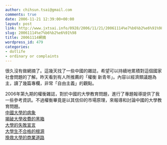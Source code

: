 ```yaml
---
author: chihsun.tsai@gmail.com
comments: true
date: 2006-11-21 12:39:00+00:00
layout: post
link: http://www.jxtsai.info/0928/2006/11/21/20061114%e7%b6%b2%e6%91%98/
slug: 20061114%e7%b6%b2%e6%91%98
title: 20061114網摘
wordpress_id: 479
categories:
- dotlife
- ordinary or complaints
---
```


很久沒有做網摘了。這幾天找了一些中國的雜誌，希望可以持續地累積對這個國家社會問題的了解。昨天看到有人所推薦的「權衡  新青年」。內容以經濟類議題為主，讀了幾篇專欄，非常「自由主義」的觀點。  
  
2006年第九期的權衡雜誌，對於中國的大學教育問題，進行了專題報導提供了我一些參考資訊。不過權衡畢竟是以其信仰的市場原理，來報導和討論中國的大學教育問題。  
[中國大學的病象](http://www.quanheng.cn/xzj.asp?id=13160&lid=12&cid=)  
[揭破大學收費的黑箱](http://www.quanheng.cn/xzj.asp?id=13155)   
[大學的失敗宣言](http://www.quanheng.cn/xzj.asp?id=13161&lid=12&cid=)  
[大學生不合格的根源](http://www.quanheng.cn/xzj.asp?id=13153)  
[挽救大學的商業道路](http://www.quanheng.cn/xzj.asp?id=13152&lid=12&cid=)
